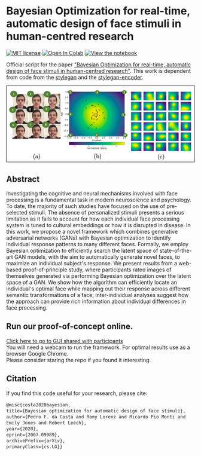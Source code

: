# Bayesian Optimization for real-time, automatic design of face stimuli in human-centred research
[![MIT license](http://img.shields.io/badge/license-MIT-brightgreen.svg)](https://github.com/PedroFerreiradaCosta/FaceFitOpt/blob/master/LICENSE)
[![Open In Colab](https://colab.research.google.com/assets/colab-badge.svg)](https://colab.research.google.com/github/PedroFerreiradaCosta/FaceFitOpt/blob/master/FaceFitOpt_Github.ipynb#scrollTo=CO8OenmZGlZE) 
[![View the notebook](https://img.shields.io/badge/render-nbviewer-orange.svg)](https://nbviewer.jupyter.org/github/PedroFerreiradaCosta/FaceFitOpt/blob/master/FaceFitOpt_Github.ipynb)

Official script for the paper ["Bayesian Optimization for real-time, automatic design of face stimuli in human-centred research"](https://www.automl.org/wp-content/uploads/2020/07/AutoML_2020_paper_58.pdf).
This work is dependent from code from the [stylegan](https://github.com/NVlabs/stylegan) and the [stylegan-encoder](https://github.com/Puzer/stylegan-encoder).

![Paper Figure](./Figures/Figure2.png)

## Abstract
Investigating the cognitive and neural mechanisms involved with face processing is a fundamental
task in modern neuroscience and psychology. To date, the majority of such studies
have focused on the use of pre-selected stimuli. The absence of personalized stimuli presents
a serious limitation as it fails to account for how each individual face processing system is
tuned to cultural embeddings or how it is disrupted in disease. In this work, we propose
a novel framework which combines generative adversarial networks (GANs) with Bayesian
optimization to identify individual response patterns to many different faces. Formally,
we employ Bayesian optimization to efficiently search the latent space of state-of-the-art
GAN models, with the aim to automatically generate novel faces, to maximize an individual
subject's response. We present results from a web-based proof-of-principle study,
where participants rated images of themselves generated via performing Bayesian optimization
over the latent space of a GAN. We show how the algorithm can efficiently locate an
individual's optimal face while mapping out their response across different semantic transformations
of a face; inter-individual analyses suggest how the approach can provide rich
information about individual differences in face processing.

## Run our proof-of-concept online.
[Click here to go to GUI shared with participants](https://colab.research.google.com/github/PedroFerreiradaCosta/FaceFitOpt/blob/master/FaceFitOpt_Github.ipynb)\
You will need a webcam to run the framework. For optimal results use as a browser Google Chrome.\
Please consider staring the repo if you found it interesting.


## Citation
If you find this code useful for your research, please cite:

    @misc{costa2020bayesian,
    title={Bayesian optimization for automatic design of face stimuli},
    author={Pedro F. da Costa and Romy Lorenz and Ricardo Pio Monti and Emily Jones and Robert Leech},
    year={2020},
    eprint={2007.09989},
    archivePrefix={arXiv},
    primaryClass={cs.LG}}
